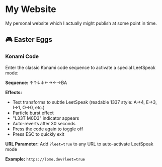 # My Website

My personal website which I actually might publish at some point in time.

## 🎮 Easter Eggs

### Konami Code
Enter the classic Konami code sequence to activate a special LeetSpeak mode:

**Sequence:** ↑↑↓↓←→←→BA

**Effects:**
- Text transforms to subtle LeetSpeak (readable 1337 style: A→4, E→3, I→1, O→0, etc.)
- Particle burst effect
- "L33T M0D3" indicator appears
- Auto-reverts after 30 seconds
- Press the code again to toggle off
- Press ESC to quickly exit

**URL Parameter:** Add `?leet=true` to any URL to auto-activate LeetSpeak mode

**Example:** `https://lome.dev?leet=true`
